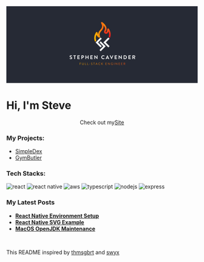 <img src="./banner.png" />
<p><h1>Hi, I'm Steve</h1></p>

<div style="display:flex;justify-content:center">
  Check out my <a href="https://dev.cavender.io/">Site</a>
</div>

<p><h3>My Projects:</h3></p>
<ul>
  <li><a href="https://simpledex.cavender.io/">SimpleDex</a></li>
  <li><a href="https://gymbutler.cavender.io/">GymButler</a></li>
</ul>

<p><h3>Tech Stacks:</h3></p>
<p>
  <img
    alt="react"
    src="https://img.shields.io/badge/react-20232a?logo=react"/>
  <img
    alt="react native"
    src="https://img.shields.io/badge/react_native-20232a?logo=react"/>
  <img
    alt="aws"
    src="https://img.shields.io/badge/aws-232f3d?logo=amazonaws"/>
  <img
    alt="typescript"
    src="https://img.shields.io/badge/typescript-3278c3?logo=typescript&logoColor=fff"/>
  <img
    alt="nodejs"
    src="https://img.shields.io/badge/nodejs-233055?logo=nodedotjs"/>
  <img
    alt="express"
    src="https://img.shields.io/badge/express-333?logo=express"/>
</p>

<p><h3>My Latest Posts</h3></p>
<ul>
    <li><a href="https://dev.cavender.io/posts/react-native-env/"><strong>React Native Environment Setup</strong></a></li>
    <li><a href="https://dev.cavender.io/posts/react-native-svg/"><strong>React Native SVG Example</strong></a></li>
    <li><a href="https://dev.cavender.io/posts/macos-openjdk-maintenance/"><strong>MacOS OpenJDK Maintenance</strong></a></li>
</ul><br/>

<p>This README inspired by <a href="https://github.com/thmsgbrt">thmsgbrt</a> and <a href="https://github.com/sw-yx">swyx</a>